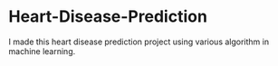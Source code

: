 # Heart-Disease-Prediction
I made this heart disease prediction project using various algorithm in machine learning.
